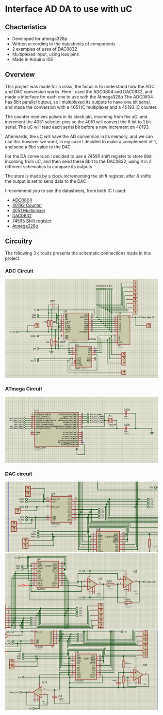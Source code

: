 # Interface AD DA to use with uC

## Chacteristics 
- Developed for atmega328p
- Written according to the datasheets of components
- 2 examples of uses of DAC0832
- Multiplexed input, using less pins
- Made in Arduino IDE

## Overview
This project was made for a class, the focus is to understand how the ADC and DAC conversion works.
Here I used the ADC0804 and DAC0832, and made a interface for each one to use with the Atmega328p
The ADC0804 has 8bit parallel output, so I multiplexed its outputs to have one bit serial, and 
made the conversion with a 4051 IC multiplexer and a 40193 IC counter.

The counter receives pulses in its clock pin, incoming from the uC, and increment the 4051 selector pins
so the 4051 will convert the 8 bit to 1 bit-serial.
The uC will read each serial bit before a new increment on 40193.

Afterwards, the uC will have the AD conversion in its memory, and we can use this however we want, in my case
I decided to make a complement of 1, and send a 8bit value to the DAC.

For the DA conversion I decided to use a 74595 shift register to store 8bit incoming from uC, and then send these 8bit to 
the DAC0832, using it in 2 different schematics to compare its outputs

The store is made by a clock incrementing the shift register, after 8 shifts the output is set to send data to the DAC

I recommend you to see the datasheets, from both IC I used:
- [ADC0804](https://www.ti.com/lit/ds/symlink/adc0804-n.pdf) 
- [40193 Counter](https://www.ti.com/lit/ds/symlink/cd40193b.pdf?ts=1606420709126&ref_url=https%253A%252F%252Fwww.ti.com%252Fproduct%252FCD40193B)
- [4051 Multiplexer](https://www.ti.com/lit/ds/symlink/cd4051b.pdf?ts=1606420744325&ref_url=https%253A%252F%252Fwww.google.com%252F)
- [DAC0832](https://datasheet.octopart.com/DAC0832LCN-National-Semiconductor-datasheet-14101993.pdf)
- [74595 Shift register](https://www.ti.com/lit/ds/scls041i/scls041i.pdf?ts=1606413365686&ref_url=https%253A%252F%252Fwww.google.com%252F)
- [Atmega328p](https://www.sparkfun.com/datasheets/Components/SMD/ATMega328.pdf)

## Circuitry

The following 3 circuits presents the schematic connections made in this project.

### ADC Circuit
![ADC circuit](/img/ADC.png)

### ATmega Circuit
![ATmega circuit](/img/uC.png)

### DAC circuit
![DAC circuit - 74595](/img/DAC1.png)
![DAC circuit - DAC1](/img/DAC2.png)
![DAC circuit - DAC2](/img/DAC3.png)